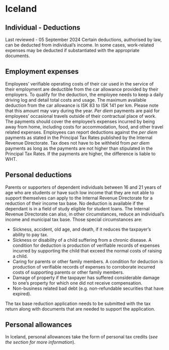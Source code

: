 # Iceland
## Individual - Deductions
Last reviewed - 05 September 2024
Certain deductions, authorised by law, can be deducted from individual’s income. In some cases, work-related expenses may be deducted if substantiated with the appropriate documents.
## Employment expenses
Employees’ verifiable operating costs of their car used in the service of their employment are deductible from the car allowance provided by their employers. To qualify for the deduction, the employee needs to keep a daily driving log and detail total costs and usage.
The maximum available deduction from the car allowance is ISK 83 to ISK 141 per km. Please note that this amount may vary during the year.
_Per diem_ payments are paid for employees’ occasional travels outside of their contractual place of work. The payments should cover the employee’s expenses incurred by being away from home, including costs for accommodation, food, and other travel related expenses. Employees can report deductions against the _per diem_ payments as stated in the Principal Tax Rates published by the Internal Revenue Directorate. Tax does not have to be withheld from _per diem_ payments as long as the payments are not higher than stipulated in the Principal Tax Rates. If the payments are higher, the difference is liable to WHT.
## Personal deductions
Parents or supporters of dependent individuals between 16 and 21 years of age who are students or have such low income that they are not able to support themselves can apply to the Internal Revenue Directorate for a reduction of their income tax base. No deduction is available if the dependant is in a field of study eligible for student loans. 
The Internal Revenue Directorate can also, in other circumstances, reduce an individual’s income and municipal tax base. Those special circumstances are:
  * Sickness, accident, old age, and death, if it reduces the taxpayer’s ability to pay tax.
  * Sickness or disability of a child suffering from a chronic disease. A condition for deduction is production of verifiable records of expenses incurred by supporting the child that exceed the normal costs of raising a child.
  * Caring for parents or other family members. A condition for deduction is production of verifiable records of expenses to corroborate incurred costs of supporting parents or other family members.
  * Damage of property if the taxpayer has suffered considerable damage to one’s property for which one did not receive compensation.
  * Non-business related bad debt (e.g. non-refundable securities that have expired).


The tax base reduction application needs to be submitted with the tax return along with documents that are needed to support the application.
## Personal allowances
In Iceland, personal allowances take the form of personal tax credits (_see the section for more information_).
